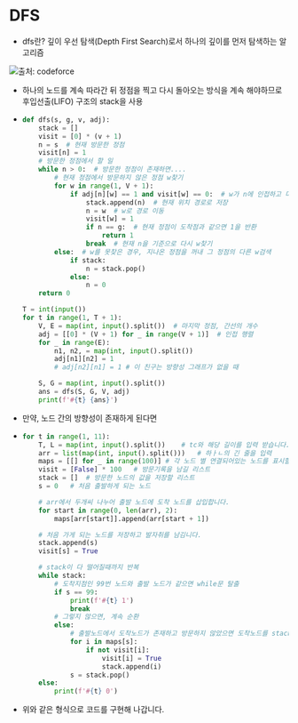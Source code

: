 # DFS

* dfs란? 깊이 우선 탐색(Depth First Search)로서 하나의 깊이를 먼저 탐색하는 알고리즘

![출처: codeforce](https://codeforces.com/predownloaded/8d/be/8dbe5d89e58b67f3d8e4d8e0e8eb3358ba921b28.png)



* 하나의 노드를 계속 따라간 뒤 정점을 찍고 다시 돌아오는 방식을 계속 해야하므로 후입선출(LIFO) 구조의 stack을 사용

* ```python
  def dfs(s, g, v, adj):
      stack = []
      visit = [0] * (v + 1)
      n = s  # 현재 방문한 정점
      visit[n] = 1
      # 방문한 정점에서 할 일
      while n > 0:  # 방문한 정점이 존재하면....
          # 현재 정점에서 방문하지 않은 정점 w찾기
          for w in range(1, V + 1):
              if adj[n][w] == 1 and visit[w] == 0:  # w가 n에 인접하고 미방문이면.....
                  stack.append(n)  # 현재 위치 경로로 저장
                  n = w  # w로 경로 이동
                  visit[w] = 1
                  if n == g:  # 현재 정점이 도착점과 같으면 1을 반환
                      return 1
                  break  # 현재 n을 기준으로 다시 w찾기
          else:  # w를 못찾은 경우, 지나온 정점을 꺼내 그 정점의 다른 w검색
              if stack:
                  n = stack.pop()
              else:
                  n = 0
      return 0
  
  T = int(input())
  for t in range(1, T + 1):
      V, E = map(int, input().split())  # 마지막 정점, 간선의 개수
      adj = [[0] * (V + 1) for _ in range(V + 1)]  # 인접 행렬
      for _ in range(E):
          n1, n2, = map(int, input().split())
          adj[n1][n2] = 1
          # adj[n2][n1] = 1 # 이 친구는 방향성 그래프가 없을 때
  
      S, G = map(int, input().split())
      ans = dfs(S, G, V, adj)
      print(f'#{t} {ans}')
  ```

* 만약, 노드 간의 방향성이 존재하게 된다면

* ```python
  for t in range(1, 11):
      T, L = map(int, input().split())    # tc와 해당 길이를 입력 받습니다.
      arr = list(map(int, input().split()))   # 하ㅏㄴ의 긴 줄을 입력
      maps = [[] for _ in range(100)] # 각 노드 별 연결되어있는 노드를 표시할 리스트
      visit = [False] * 100   # 방문기록을 남길 리스트
      stack = []  # 방문한 노드의 값을 저장할 리스트
      s = 0   # 처음 출발하게 되는 노드
  
      # arr에서 두개씨 나누어 출발 노드에 도착 노드를 삽입합니다.
      for start in range(0, len(arr), 2):
          maps[arr[start]].append(arr[start + 1])
  
      # 처음 가게 되는 노드를 저장하고 발자취를 남김니다.
      stack.append(s)
      visit[s] = True
  
      # stack이 다 떨어질때까지 반복
      while stack:
          # 도착지점인 99번 노드와 출발 노드가 같으면 while문 탈출
          if s == 99:
              print(f'#{t} 1')
              break
          # 그렇지 않으면, 계속 순환
          else:
              # 출발노드에서 도착노드가 존재하고 방문하지 않았으면 도착노드를 stack에 저장
              for i in maps[s]:
                  if not visit[i]:
                      visit[i] = True
                      stack.append(i)
              s = stack.pop()
      else:
          print(f'#{t} 0')
  ```

* 위와 같은 형식으로 코드를 구현해 나갑니다.